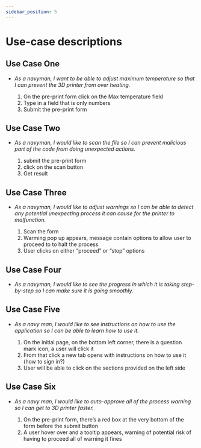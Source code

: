 ```yaml
---
sidebar_position: 5
---
```


# Use-case descriptions


## Use Case One
 - _As a navyman, I want to be able to adjust maximum temperature so that I can prevent the 3D printer from over heating._

    1. On the pre-print form click on the Max temperature field
    2. Type in a field that is only numbers
    3. Submit the pre-print form

## Use Case Two
 - _As a navyman, I would like to scan the file so I can prevent malicious part of the code from doing unexpected actions._

    1. submit the pre-print form 
    2. click on the scan button
    3. Get result

## Use Case Three
 - _As a navyman, I would like to adjust warnings so I can be able to detect any potential unexpecting process it can cause for the printer to malfunction._

    1. Scan the form
    2. Warming pop up appears, message contain options to allow user to proceed to to halt the process
    3. User clicks on either “proceed” or “stop” options

## Use Case Four
 - _As a navyman, I would like to see the progress in which it is taking step-by-step so I can make sure it is going smoothly._

## Use Case Five
 - _As a navy man, I would like to see instructions on how to use the application so I can be able to learn how to use it._

    1. On the initial page, on the bottom left corner, there is a question mark icon, a user will click it
    2. From that click a new tab opens with instructions on how to use it (how to sign in?)
    3. User will be able to click on the sections provided on the left side

## Use Case Six
 - _As a navy man, I would like to auto-approve all of the process warning so I can get to 3D printer faster._

    1. On the pre-print form, there’s a red box at the very bottom of the form before the submit button
    2. A user hover over and a tooltip appears, warning of potential risk of having to proceed all of warning it fines